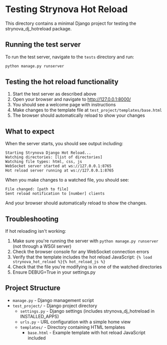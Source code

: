 # Testing Strynova Hot Reload

This directory contains a minimal Django project for testing the strynova_dj_hotreload package.

## Running the test server

To run the test server, navigate to the `tests` directory and run:

```bash
python manage.py runserver
```

## Testing the hot reload functionality

1. Start the test server as described above
2. Open your browser and navigate to http://127.0.0.1:8000/
3. You should see a welcome page with instructions
4. Make changes to the template file at `test_project/templates/base.html`
5. The browser should automatically reload to show your changes

## What to expect

When the server starts, you should see output including:

```
Starting Strynova Django Hot Reload...
Watching directories: [list of directories]
Watching file types: html, css, js
WebSocket server started at ws://127.0.0.1:8765
Hot reload server running at ws://127.0.0.1:8765
```

When you make changes to a watched file, you should see:

```
File changed: [path to file]
Sent reload notification to [number] clients
```

And your browser should automatically reload to show the changes.

## Troubleshooting

If hot reloading isn't working:

1. Make sure you're running the server with `python manage.py runserver` (not through a WSGI server)
2. Check the browser console for any WebSocket connection errors
3. Verify that the template includes the hot reload JavaScript: `{% load strynova_hot_reload %}{% hot_reload_js %}`
4. Check that the file you're modifying is in one of the watched directories
5. Ensure DEBUG=True in your settings.py

## Project Structure

- `manage.py` - Django management script
- `test_project/` - Django project directory
  - `settings.py` - Django settings (includes strynova_dj_hotreload in INSTALLED_APPS)
  - `urls.py` - URL configuration with a simple home view
  - `templates/` - Directory containing HTML templates
    - `base.html` - Example template with hot reload JavaScript included